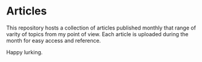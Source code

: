 # Articles
This repository hosts a collection of articles published monthly that range of varity of topics from my point of view. Each article is uploaded during the month for easy access and reference.

Happy lurking.
